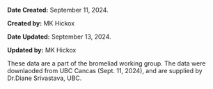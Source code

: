 **Date Created:** September 11, 2024.

**Created by:** MK Hickox

**Date Updated:** September 13, 2024.

**Updated by:** MK Hickox

These data are a part of the bromeliad working group. The data were downlaoded from UBC Cancas (Sept. 11, 2024), and are supplied by Dr.Diane Srivastava, UBC. 
